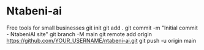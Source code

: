 # Ntabeni-ai
Free tools for small businesses
git init
git add .
git commit -m "Initial commit - NtabeniAI site"
git branch -M main
git remote add origin https://github.com/YOUR_USERNAME/ntabeni-ai.git
git push -u origin main
